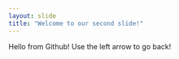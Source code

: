 ```yaml
---
layout: slide
title: "Welcome to our second slide!"
---
```

Hello from Github!
Use the left arrow to go back!

